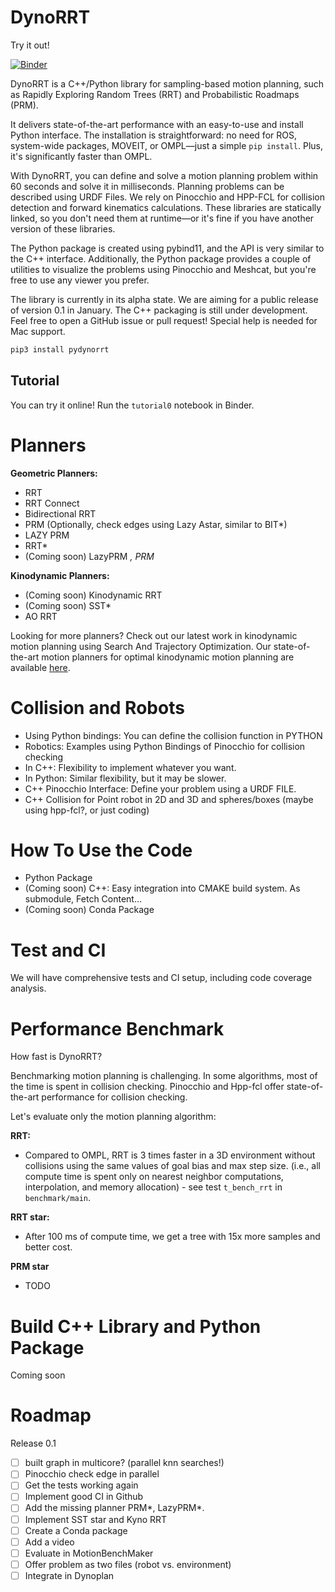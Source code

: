 # DynoRRT

Try it out!

[![Binder](https://mybinder.org/badge_logo.svg)](https://mybinder.org/v2/gh/quimortiz/dynoRRT/1083e97?labpath=notebooks%2Ftutorial0.ipynb)


DynoRRT is a C++/Python library for sampling-based motion planning, such as Rapidly Exploring Random Trees (RRT) and Probabilistic Roadmaps (PRM).

It delivers state-of-the-art performance with an easy-to-use and install Python interface. The installation is straightforward: no need for ROS, system-wide packages, MOVEIT, or OMPL—just a simple `pip install`. Plus, it's significantly faster than OMPL.

With DynoRRT, you can define and solve a motion planning problem within 60 seconds and solve it in milliseconds. Planning problems can be described using URDF Files. We rely on Pinocchio and HPP-FCL for collision detection and forward kinematics calculations. These libraries are statically linked, so you don't need them at runtime—or it's fine if you have another version of these libraries.

The Python package is created using pybind11, and the API is very similar to the C++ interface. Additionally, the Python package provides a couple of utilities to visualize the problems using Pinocchio and Meshcat, but you're free to use any viewer you prefer.

The library is currently in its alpha state. We are aiming for a public release of version 0.1 in January. The C++ packaging is still under development. Feel free to open a GitHub issue or pull request! Special help is needed for Mac support.

```bash
pip3 install pydynorrt
```

## Tutorial

You can try it online! Run the `tutorial0` notebook in Binder.




# Planners

**Geometric Planners:**
- RRT
- RRT Connect
- Bidirectional RRT
- PRM (Optionally, check edges using Lazy Astar, similar to BIT*)
- LAZY PRM
- RRT\*
- (Coming soon) LazyPRM *, PRM*

**Kinodynamic Planners:**
- (Coming soon) Kinodynamic RRT
- (Coming soon) SST*
- AO RRT

Looking for more planners? Check out our latest work in kinodynamic motion planning using Search And Trajectory Optimization. Our state-of-the-art motion planners for optimal kinodynamic motion planning are available [here](https://github.com/quimortiz/dynoplan).

# Collision and Robots

- Using Python bindings: You can define the collision function in PYTHON
- Robotics: Examples using Python Bindings of Pinocchio for collision checking
- In C++: Flexibility to implement whatever you want.
- In Python: Similar flexibility, but it may be slower.
- C++ Pinocchio Interface: Define your problem using a URDF FILE.
- C++ Collision for Point robot in 2D and 3D and spheres/boxes (maybe using hpp-fcl?, or just coding)

# How To Use the Code

- Python Package
- (Coming soon) C++: Easy integration into CMAKE build system. As submodule, Fetch Content...
- (Coming soon) Conda Package

# Test and CI

We will have comprehensive tests and CI setup, including code coverage analysis.

# Performance Benchmark

How fast is DynoRRT?

Benchmarking motion planning is challenging. In some algorithms, most of the time is spent in collision checking. Pinocchio and Hpp-fcl offer state-of-the-art performance for collision checking.

Let's evaluate only the motion planning algorithm:

**RRT:**
- Compared to OMPL, RRT is 3 times faster in a 3D environment without collisions using the same values of goal bias and max step size. (i.e., all compute time is spent only on nearest neighbor computations, interpolation, and memory allocation) - see test `t_bench_rrt` in `benchmark/main`.

**RRT star:**
- After 100 ms of compute time, we get a tree with 15x more samples and better cost.

**PRM star**
- TODO


# Build C++ Library and Python Package

Coming soon

# Roadmap


Release 0.1

- [ ] built graph in multicore? (parallel knn searches!)
- [ ] Pinocchio check edge in parallel
- [ ] Get the tests working again
- [ ] Implement good CI in Github
- [ ] Add the missing planner PRM\*, LazyPRM\*.
- [ ] Implement SST star and Kyno RRT
- [ ] Create a Conda package
- [ ] Add a video
- [ ] Evaluate in MotionBenchMaker
- [ ] Offer problem as two files (robot vs. environment)
- [ ] Integrate in Dynoplan
